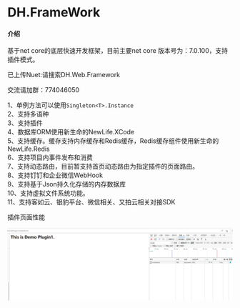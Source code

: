 # DH.FrameWork

#### 介绍
基于net core的底层快速开发框架，目前主要net core 版本号为：7.0.100，支持插件模式。

已上传Nuet:请搜索DH.Web.Framework

交流请加群：774046050


1、单例方法可以使用`Singleton<T>.Instance`  
2、支持多语种  
3、支持插件  
4、数据库ORM使用新生命的NewLife.XCode  
5、支持缓存。缓存支持内存缓存和Redis缓存，Redis缓存组件使用新生命的NewLife.Redis  
6、支持项目内事件发布和消费  
7、支持动态路由，目前暂支持首页动态路由为指定插件的页面路由。  
8、支持钉钉和企业微信WebHook  
9、支持基于Json持久化存储的内存数据库  
10、支持虚拟文件系统功能。  
11、支持客如云、银豹平台、微信相关、又拍云相关对接SDK



插件页面性能

![输入图片说明](image.png)